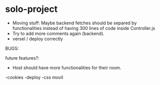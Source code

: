 # solo-project

- Moving stuff: Maybe backend fetches should be separed by functionalities instead of having 300 lines of code inside Controller.js
- Try to add more comments again (backend).
- versel / deploy correctly

BUGS:

future features?:
- Host should have more functionalities for their room.

-cookies
-deploy
-css movil


